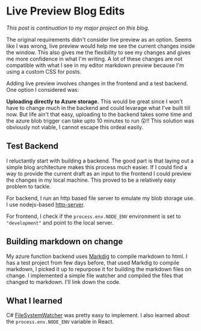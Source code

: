 # Live Preview Blog Edits

_This post is continuation to my major project on this blog._

The original requirements didn't consider live preview as an option. Seems like I was wrong, live preview would help me see the current changes inside the window. This also gives me the flexibility to see my changes and gives me more confidence in what I'm writing. A lot of these changes are not compatible with what I see in my editor markdown preview because I'm using a custom CSS for posts.

Adding live preview involves changes in the frontend and a test backend. One option I considered was:

**Uploading directly to Azure storage.** This would be great since I won't have to change much in the backend and could levarage what I've built till now. But life ain't that easy, uploading to the backend takes some time and the azure blob trigger can take upto 10 minutes to run 😲!! This solution was obviously not viable, I cannot escape this ordeal easily.

## Test Backend

I reluctantly start with building a backend. The good part is that laying out a simple blog architecture makes this process much easier. If I could find a way to provide the current draft as an input to the frontend I could preview the changes in my local machine. This proved to be a relatively easy problem to tackle.

For backend, I run an http based file server to emulate my blob storage use. I use nodejs-based [http-server](https://www.npmjs.com/package/http-server "Http server npm page").

For frontend, I check if the `process.env.NODE_ENV` environment is set to `"development"` and point to the local server.

## Building markdown on change

My azure function backend uses [Markdig](https://github.com/lunet-io/markdig "Markdig github page") to compile markdown to html. I has a test project from few days before, that used Markdig to compile markdown, I picked it up to repurpose it for building the markdown files on change. I implemented a simple file watcher and compiled the files that changed to markdown. I'll link down the code.

## What I learned

C# [FileSystemWatcher](https://docs.microsoft.com/en-us/dotnet/api/system.io.filesystemwatcher?view=netcore-2.1 "C# file system watcher api") was pretty easy to implement. I also learned about the `process.env.NODE_ENV` variable in React.
